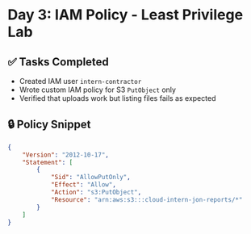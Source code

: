 # Day 3: IAM Policy - Least Privilege Lab

## ✅ Tasks Completed
- Created IAM user `intern-contractor`
- Wrote custom IAM policy for S3 `PutObject` only
- Verified that uploads work but listing files fails as expected

## 🔒 Policy Snippet
```json
{
    "Version": "2012-10-17",
    "Statement": [
        {
            "Sid": "AllowPutOnly",
            "Effect": "Allow",
            "Action": "s3:PutObject",
            "Resource": "arn:aws:s3:::cloud-intern-jon-reports/*"
        }
    ]
}